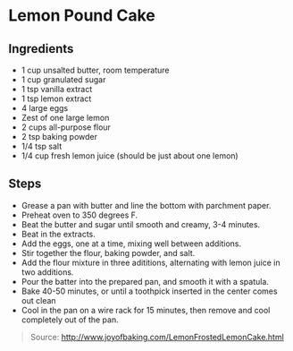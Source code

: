 # Lemon Pound Cake


## Ingredients

 - 1 cup unsalted butter, room temperature
 - 1 cup granulated sugar
 - 1 tsp vanilla extract
 - 1 tsp lemon extract
 - 4 large eggs
 - Zest of one large lemon
 - 2 cups all-purpose flour
 - 2 tsp baking powder
 - 1/4 tsp salt
 - 1/4 cup fresh lemon juice (should be just about one lemon)

## Steps

 - Grease a pan with butter and line the bottom with parchment paper.
 - Preheat oven to 350 degrees F.
 - Beat the butter and sugar until smooth and creamy, 3-4 minutes.
 - Beat in the extracts.
 - Add the eggs, one at a time, mixing well between additions.
 - Stir together the flour, baking powder, and salt.
 - Add the flour mixture in three adititions, alternating with lemon juice in two additions.
 - Pour the batter into the prepared pan, and smooth it with a spatula.
 - Bake 40-50 minutes, or until a toothpick inserted in the center comes out clean
 - Cool in the pan on a wire rack for 15 minutes, then remove and cool completely out of the pan.

> Source: http://www.joyofbaking.com/LemonFrostedLemonCake.html
